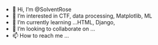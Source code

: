 - 👋 Hi, I’m @SolventRose
- 👀 I’m interested in CTF, data processing, Matplotlib, ML
- 🌱 I’m currently learning ...HTML, Django, 
- 💞️ I’m looking to collaborate on ... 
- 📫 How to reach me ...

<!---
SolventRose/SolventRose is a ✨ special ✨ repository because its `README.md` (this file) appears on your GitHub profile.
You can click the Preview link to take a look at your changes.
--->
